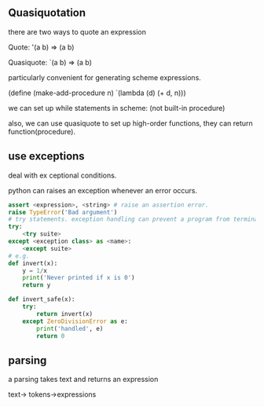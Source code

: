 ## Quasiquotation
there are two ways to quote an expression

Quote: '(a b) =>  (a b)

Quasiquote: `(a b) => (a b)

particularly convenient for generating scheme expressions.

(define (make-add-procedure n) `(lambda (d) (+ d, n)))

we can set up while statements in scheme: (not built-in procedure)

also, we can use quasiquote to set up high-order functions, they can return function(procedure).
## use exceptions
deal with ex ceptional conditions.

python can raises an exception whenever an error occurs.
```python
assert <expression>, <string> # raise an assertion error.
raise TypeError('Bad argument')
# try statements. exception handling can prevent a program from terminating.
try:
    <try suite>
except <exception class> as <name>:
    <except suite>
# e.g.
def invert(x):
    y = 1/x
    print('Never printed if x is 0')
    return y

def invert_safe(x):
    try:
        return invert(x)
    except ZeroDivisionError as e:
        print('handled', e)
        return 0
```
## parsing
a parsing takes text and returns an expression

text-> tokens->expressions
